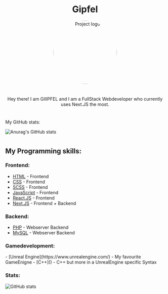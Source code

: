 <h1 align="center"> Gipfel </h1>
<p align="center">
 <img width=200px height=200px src="https://avatars.githubusercontent.com/u/43959217?v=4" alt="Project logo" style="border-radius: 50%;"></a>
</p>

<h1></h1>

<p align="center"> Hey there! I am GIIIPFEL and I am a FullStack Webdeveloper who currently uses Next.JS the most. </p>

<h1></h1>

<p> My GitHub stats: </p>

![Anurag's GitHub stats](https://github-readme-stats.vercel.app/api?username=Gipfel&count_private=true&theme=radical)

<h1></h1>
<h2>My Programming skills:</h2>

<h3> Frontend: </h3>

- [HTML](https://en.wikipedia.org/wiki/HTML) - Frontend
- [CSS](https://en.wikipedia.org/wiki/CSS) - Frontend
- [SCSS](https://sass-lang.com/) - Frontend
- [JavaScript](https://en.wikipedia.org/wiki/JavaScript) - Frontend
- [React.JS](https://reactjs.org/) - Frontend
- [Next.JS](https://nextjs.org/) - Frontend + Backend



<h3> Backend: </h3>

- [PHP](https://www.php.net/) - Webserver Backend
- [MySQL](https://www.mysql.com/de/) - Webserver Backend



<h3> Gamedevelopment: </h3>
- [Unreal Engine](https://www.unrealengine.com/) - My favourite GameEnigne
- [C++]() - C++ but more in a UnrealEngine specific Syntax



<h3> Stats: </h3>


![GitHub stats](https://github-readme-stats.vercel.app/api/top-langs/?username=Gipfel&theme=radical)
